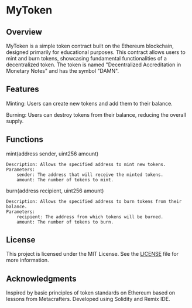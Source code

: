 # MyToken
## Overview

MyToken is a simple token contract built on the Ethereum blockchain, designed primarily for educational purposes. 
This contract allows users to mint and burn tokens, showcasing fundamental functionalities of a decentralized token. 
The token is named "Decentralized Accreditation in Monetary Notes" and has the symbol "DAMN".

## Features
Minting: Users can create new tokens and add them to their balance.

Burning: Users can destroy tokens from their balance, reducing the overall supply.

## Functions
mint(address sender, uint256 amount)

    Description: Allows the specified address to mint new tokens.
    Parameters:
        sender: The address that will receive the minted tokens.
        amount: The number of tokens to mint.

burn(address recipient, uint256 amount)

    Description: Allows the specified address to burn tokens from their balance.
    Parameters:
        recipient: The address from which tokens will be burned.
        amount: The number of tokens to burn.

## License

This project is licensed under the MIT License. See the [LICENSE](./../LICENSE) file for more information.

## Acknowledgments

Inspired by basic principles of token standards on Ethereum based on lessons from Metacrafters. 
Developed using Solidity and Remix IDE.
